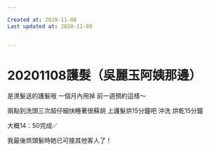 ```yaml
---

Created at: 2020-11-08
Last updated at: 2020-11-08


---
```


# 20201108護髮（吳麗玉阿姨那邊）


是燙髮送的護髮哦
一個月內用掉
前一週預約這樣～

兩點到洗頭三次超仔細快睡著很蘇胡
上護髮烘15分鐘吧
沖洗
烘乾15分鐘

大概14：50完成✅

我最後烘頭髮時她已可接其他客人了！

